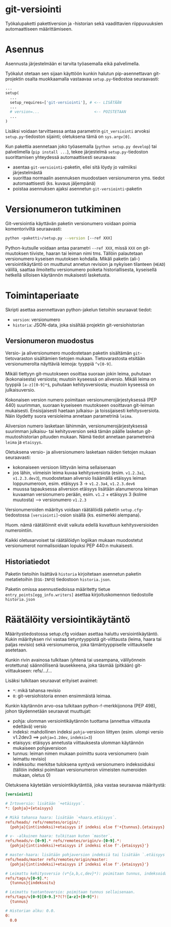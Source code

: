 git-versiointi
==============

Työkalupaketti pakettiversion ja -historian sekä vaadittavien riippuvuuksien
automaattiseen määrittämiseen.

# Asennus

Asennusta järjestelmään ei tarvita työasemalla eikä palvelimella.

Työkalut otetaan sen sijaan käyttöön kunkin halutun pip-asennettavan git-projektin osalta muokkaamalla vastaavaa `setup.py`-tiedostoa seuraavasti:
```python
...
setup(
  ...
  setup_requires=['git-versiointi'], # <-- LISÄTÄÄN
  ...
  # version=...                        <-- POISTETAAN
  ...
)
```
Lisäksi voidaan tarvittaessa antaa parametrin `git_versiointi` arvoksi `setup.py`-tiedoston sijainti; oletuksena tämä on `sys.argv[0]`.

Kun pakettia asennetaan joko työasemalla (`python setup.py develop`) tai palvelimella (`pip install ...`), tekee järjestelmä `setup.py`-tiedoston suorittamisen yhteydessä automaattisesti seuraavaa:
* asentaa `git-versiointi`-paketin, ellei sitä löydy jo valmiiksi järjestelmästä
* suorittaa normaalin asennuksen muodostaen versionumeron yms. tiedot automaattisesti (ks. kuvaus jäljempänä)
* poistaa asennuksen ajaksi asennetun `git-versiointi`-paketin

# Versionumeron tutkiminen

Git-versiointia käyttävän paketin versionumero voidaan poimia komentoriviltä seuraavasti:
```bash
python <paketti>/setup.py --version [--ref XXX]
```

Python-kutsulle voidaan antaa parametri `--ref XXX`, missä `XXX` on git-muutoksen tiiviste, haaran tai leiman nimi tms. Tällöin palautetaan versionumero kyseisen muutoksen kohdalla. Mikäli paketin (ali-) versiointikäytäntö on muuttunut annetun revision ja nykyisen tilanteen (`HEAD`) välillä, saattaa ilmoitettu versionumero poiketa historiallisesta, kyseisellä hetkellä silloisen käytännön mukaisesti lasketusta.

# Toimintaperiaate

Skripti asettaa asennettavan python-jakelun tietoihin seuraavat tiedot:
* `version`: versionumero
* `historia`: JSON-data, joka sisältää projektin git-versiohistorian

## Versionumeron muodostus

Versio- ja aliversionumero muodostetaan paketin sisältämän `git`-tietovaraston sisältämien tietojen mukaan. Tietovarastosta etsitään versionumerolta näyttäviä leimoja: tyyppiä `^v[0-9]`.

Mikäli tiettyyn git-muutokseen osoittaa suoraan jokin leima, puhutaan (kokonaisesta) versiosta; muutoin kyseessä on aliversio. Mikäli leima on tyyppiä `[a-z][0-9]*$`, puhutaan kehitysversiosta; muutoin kyseessä on julkaisuversio.

Kokonaisen version numero poimitaan versionumerojärjestyksessä (PEP 440) suurimman, suoraan kyseiseen muutokseen osoittavan git-leiman mukaisesti. Ensisijaisesti haetaan julkaisu- ja toissijaisesti kehitysversiota. Näin löydetty suora versioleima annetaan parametrinä `leima`.

Aliversion numero lasketaan lähimmän, versionumerojärjestyksessä suurimman julkaisu- tai kehitysversion sekä tämän päälle lasketun git-muutoshistorian pituuden mukaan. Nämä tiedot annetaan parametreinä `leima` ja `etaisyys`.

Oletuksena versio- ja aliversionumero lasketaan näiden tietojen mukaan seuraavasti:
* kokonaiseen versioon liittyvän leima sellaisenaan
* jos lähin, viimeisin leima kuvaa kehitysversiota (esim. `v1.2.3a1`, `v1.2.3.dev3`), muodostetaan aliversio lisäämällä etäisyys leiman loppunumeroon, esim. etäisyys 3 -> `v1.2.3a4`, `v1.2.3.dev6`
* muussa tapauksessa aliversion etäisyys lisätään alanumerona leiman kuvaaman versionumero perään, esim. `v1.2` + etäisyys 3 (kolme muutosta) --> versionumero `v1.2.3`

Versionumeroiden määritys voidaan räätälöidä paketin `setup.cfg`-tiedostossa `[versiointi]`-osion sisällä (ks. esimerkki alempana).

Huom. nämä räätälöinnit eivät vaikuta edellä kuvattuun kehitysversioiden numerointiin.

Kaikki oletusarvoiset tai räätälöidyn logiikan mukaan muodostetut versionumerot normalisoidaan lopuksi PEP 440:n mukaisesti.

## Historiatiedot

Paketin tietoihin lisättävä `historia` kirjoitetaan asennetun paketin metatietoihin (`EGG-INFO`) tiedostoon `historia.json`.

Paketin omissa asennustiedoissa määritetty tietue `entry_points[egg_info.writers]` asettaa kirjoituskomennon tiedostolle `historia.json`

# Räätälöity versiointikäytäntö

Määritystiedostossa setup.cfg voidaan asettaa haluttu versiointikäytäntö. Kukin määrityksen rivi vastaa tietyntyyppistä git-viittausta (leima, haara tai paljas revisio) sekä versionumeroa, joka tämäntyyppiselle viittaukselle asetetaan.

Kunkin rivin avainosa tulkitaan (yhtenä tai useampana, välilyönnein erotettuna) säännöllisenä lausekkeena, joka täsmää (pitkään) git-viittaukseen: refs/.../...

Lisäksi tulkitaan seuraavat erityiset avaimet:
* `*`: mikä tahansa revisio
* `0`: git-versiohistoria ennen ensimmäistä leimaa.

Kunkin käytännön arvo-osa tulkitaan python-`f`-merkkijonona (PEP 498), johon täydennetään seuraavat muuttujat:

* pohja: ulomman versiointikäytännön tuottama (annettua viittausta edeltävä) versio
* indeksi: mahdollinen indeksi `pohja`-versioon liittyen
  (esim. ulompi versio v1.2dev3 ==> `pohja=1.2dev`, `indeksi=3`)
* etaisyys: etäisyys annetusta viittauksesta ulomman käytännön mukaiseen pohjaversioon
* tunnus: leiman nimen mukaan poimittu suora versionumero (vain leimattu revisio)
* indeksoitu: merkitse tuloksena syntyvä versionumero indeksoiduksi
  (tällöin indeksi poimitaan versionumeron viimeisten numeroiden mukaan, oletus 0)

Oletuksena käytetään versiointikäytäntöä, joka vastaa seuraavaa määritystä:
```ini
[versiointi]

# Irtoversio: lisätään `+etäisyys`.
*: {pohja}+{etaisyys}

# Mikä tahansa haara: lisätään `+haara.etäisyys`.
refs/heads/ refs/remotes/origin/:
  {pohja}{int(indeksi)+etaisyys if indeksi else f'+{tunnus}.{etaisyys}'}

# v- -alkuinen haara: tulkitaan kuten `master`.
refs/heads/v-[0-9].* refs/remotes/origin/v-[0-9].*:
  {pohja}{int(indeksi)+etaisyys if indeksi else f'.{etaisyys}'}

# master-haara: lisätään pohjaversion indeksiä tai lisätään `.etäisyys`.
refs/heads/master refs/remotes/origin/master:
  {pohja}{int(indeksi)+etaisyys if indeksi else f'.{etaisyys}'}

# Leimattu kehitysversio (v*{a,b,c,dev}*): poimitaan tunnus, indeksoidaan.
refs/tags/v[0-9].*:
  {tunnus}{indeksoitu}

# Leimattu tuotantoversio: poimitaan tunnus sellaisenaan.
refs/tags/v[0-9][0-9.]*?(?![a-z]+[0-9]*):
  {tunnus}

# Historian alku: 0.0.
0:
  0.0
```
